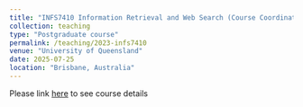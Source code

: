 ```yaml
---
title: "INFS7410 Information Retrieval and Web Search (Course Coordinator)"
collection: teaching
type: "Postgraduate course"
permalink: /teaching/2023-infs7410
venue: "University of Queensland"
date: 2025-07-25
location: "Brisbane, Australia"
---
```


Please link [here](https://course-profiles.uq.edu.au/student_section_loader/section_1/130473) to see course details

